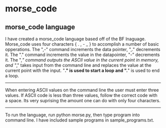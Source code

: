 # morse_code
morse_code language 
-------------------------------------

I have created a morse_code language based off of the BF lnaguage.
Morse_code uses four characters { . , - _ } to accomplish a number of basic opperations. 
The ",-" command increments the data pointer, ",." decrements it. 
The "." command increments the value in the datapointer, "-" decrements it.
The ",_" command outputs the ASCII value in the current point in memory, and "_," takes input from the command line and replaces the value at the current point with the input. 
"__." is used to start a loop and ".__" is used to end a loop. 

-------------------------------------
 
When entering ASCII values on the command line the user must enter three values. If ASCII code is less than three values, follow the correct code with a space. 
Its very suprising the amount one can do with only four characters.

-------------------------------------

To run the language, run python morse.py, then type program into command line. I have included sample programs in sample_programs.txt.  
